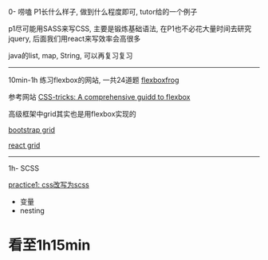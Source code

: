 0- 唠嗑
P1长什么样子, 做到什么程度即可, tutor给的一个例子

p1尽可能用SASS来写CSS, 主要是锻炼基础语法, 在P1也不必花大量时间去研究jquery, 后面我们用react来写效率会高很多

java的list, map, String, 可以再复习复习

---

10min-1h
练习flexbox的网站, 一共24道题
[flexboxfrog](http://flexboxfroggy.com/)

参考网站
[CSS-tricks: A comprehensive guidd to flexbox](https://css-tricks.com/snippets/css/a-guide-to-flexbox/#:~:text=Flexbox%20is%20%28aside%20from%20optional%20wrapping%29%20a%20single-direction,items%20to%20wrap%20as%20needed%20with%20this%20property.)

高级框架中grid其实也是用flexbox实现的

[bootstrap grid](https://getbootstrap.com/docs/5.2/getting-started/introduction/)

[react grid](https://mui.com/material-ui/react-grid/#main-content)

---

1h- SCSS

[practice1: css改写为scss](./style_scss.scss)

+ 变量
+ nesting

# 看至1h15min
